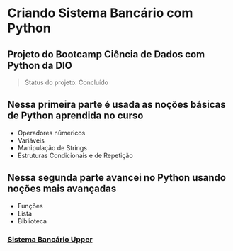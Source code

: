 # Criando Sistema Bancário com Python
## Projeto do Bootcamp Ciência de Dados com Python da DIO
 > Status do projeto: Concluído 

## Nessa primeira parte é usada as noções básicas de Python aprendida no curso

- Operadores númericos 
- Variáveis
- Manipulação de Strings
- Estruturas Condicionais e de Repetição


## Nessa segunda parte avancei no Python usando noções mais avançadas

- Funções
- Lista
- Biblioteca 

###  [Sistema Bancário Upper](https://github.com/JhonGb26/projeto-bancario-python/blob/master/desafio.py)
